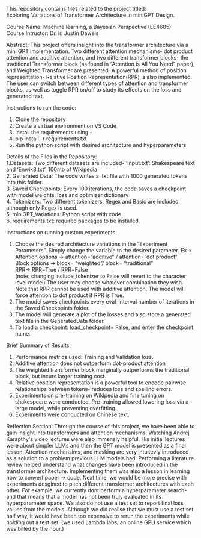 
This repository contains files related to the project titled:   
Exploring Variations of Transformer Architecture in miniGPT Design.

Course Name: Machine learning, a Bayesian Perspective (EE4685)  
Course Intructor: Dr. ir. Justin Dawels

Abstract: This project offers insight into the transformer architecture via a mini GPT implementation. Two different attention mechanisms- dot product attention and additive attention, and two different transformer blocks- the traditional Transformer block (as found in “Attention is All You Need” paper), and Weighted Transformer are presented. A powerful method of position representation- Relative Position Representation(RPR) is also implemented. The user can switch between different types of attention and transformer blocks, as well as toggle RPR on/off to study its effects on the loss and generated text.

Instructions to run the code:
1. Clone the repository
2. Create a virtual environment on VS Code
3. Install the requirements using -
4. pip install -r requirements.txt
5. Run the python script with desired architecture and hyperparameters

Details of the Files in the Repository:  
1.Datasets: Two different datasets are included- ‘Input.txt’: Shakespeare text and ‘Enwik8.txt’: 100mb of Wikipedia  
2. Generated Data: The code writes a .txt file with 1000 generated tokens into this folder.  
3. Saved Checkpoints: Every 100 iterations, the code saves a checkpoint with model weights, loss and optimizer dictionary  
4. Tokenizers: Two different tokenizers, Regex and Basic are included, although only Regex is used.   
5. miniGPT_Variations: Python script with code  
6. requirements.txt: required packages to be installed.  

Instructions on running custom experiments:
1. Choose the desired architecture variations in the “Experiment Parameters”. Simply change the variable to the desired parameter. Ex->  
      Attention options -> attention=”additive” / attention=”dot product”  
      Block options -> block= “weighted”/ block= “traditional”  
	    RPR-> RPR=True / RPR=False  
      (note: changing include_tokenizer to False will revert to the character level model)
The user may choose whatever combination they wish. Note that RPR cannot be used with additive attention. The model will force attention to dot product  if RPR is True.
2. The model saves checkpoints every eval_interval number of iterations in the Saved Checkpoints folder.
3. The model will generate a plot of the losses and also store a generated text file in the GeneratedData folder.
4. To load a checkpoint: load_checkpoint= False, and enter the checkpoint name.

Brief Summary of Results:
1. Performance metrics used: Training and Validation loss.
2. Additive attention does not outperform dot-product attention
3. The weighted transformer block marginally outperforms the traditional block, but incurs larger training cost.
4. Relative position representation is a powerful tool to encode pairwise relationships between tokens- reduces loss and spelling errors.
5. Experiments on pre-training on Wikipedia and fine tuning on shakespeare were conducted. Pre-training allowed lowering loss via a large model, while preventing overfitting.
6. Experiments were conducted on Chinese text. 

Reflection Section:
​​Through the course of this project, we have been able to gain insight into transformers and attention mechanisms. Watching Andrej Karapthy's video lectures were also immensly helpful. His initial lectures were about simpler LLMs and then the GPT model is presented as a final lesson. Attention mechansims, and masking are very intuitevly introduced as a solution to a problem previous LLM models had. 
Performing a literature review helped understand what changes have been introduced in the transformer architecture. Implementing them was also a lesson in learning how to convert paper -> code.
Next time, we would be more precise with experiments desgined to pitch different transformer architectures with each other. For example, we currently dont perform a hyperparameter search- and that means that a model has not been truly evaluated in its hyperparameter space. We also do not use a test set to report final loss values from the models. Although we did realise that we must use a test set half way, it would have been too expensive to rerun the experiments while holding out a test set. (we used Lambda labs, an online GPU service which was billed by the hour.)
